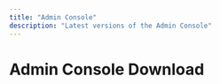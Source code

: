 ```yaml
---
title: "Admin Console"
description: "Latest versions of the Admin Console"
---
```


# Admin Console Download